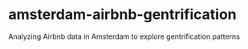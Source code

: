 # amsterdam-airbnb-gentrification
Analyzing Airbnb data in Amsterdam to explore gentrification patterns
